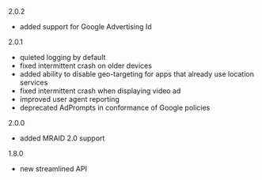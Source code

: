2.0.2
* added support for Google Advertising Id

2.0.1
* quieted logging by default
* fixed intermittent crash on older devices
* added ability to disable geo-targeting for apps that already use location services
* fixed intermittent crash when displaying video ad
* improved user agent reporting
* deprecated AdPrompts in conformance of Google policies

2.0.0
* added MRAID 2.0 support

1.8.0
* new streamlined API

